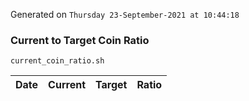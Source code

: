 Generated on `Thursday 23-September-2021 at 10:44:18`

### Current to Target Coin Ratio
`current_coin_ratio.sh`

Date|Current|Target|Ratio
---|---|---|---
